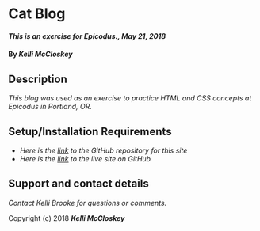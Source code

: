 # Cat Blog

#### _This is an exercise for Epicodus., May 21, 2018_

#### By _**Kelli McCloskey**_

## Description

_This blog was used as an exercise to practice HTML and CSS concepts at Epicodus in Portland, OR._

## Setup/Installation Requirements

* _Here is the [link](https://github.com/kellibrooke/catblog-home) to the GitHub repository for this site_
* _Here is the [link](https://kellibrooke.github.io/catblog-home/) to the live site on GitHub_

## Support and contact details

_Contact Kelli Brooke for questions or comments._


Copyright (c) 2018 **_Kelli McCloskey_**
